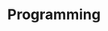 ---
layout: blog_by_category
title: 'Programming'
category: programming
permalink: /blog/category/programming/
---